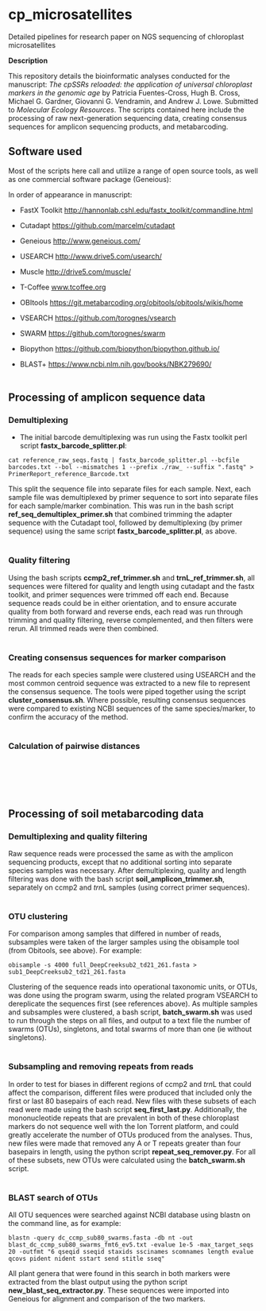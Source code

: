 # cp_microsatellites
Detailed pipelines for research paper on NGS sequencing of chloroplast microsatellites


**Description**

This repository details the bioinformatic analyses conducted for the manuscript: *The cpSSRs reloaded: the application of universal chloroplast markers in the genomic age* by Patricia Fuentes-Cross, Hugh B. Cross, Michael G. Gardner, Giovanni G. Vendramin, and Andrew J. Lowe. Submitted to *Molecular Ecology Resources*. The scripts contained here include the processing of raw next-generation sequencing data, creating consensus sequences for amplicon sequencing products, and metabarcoding. 


## Software used

Most of the scripts here call and utilize a range of open source tools, as well as one commercial software package (Geneious):

In order of appearance in manuscript:

* FastX Toolkit http://hannonlab.cshl.edu/fastx_toolkit/commandline.html

* Cutadapt https://github.com/marcelm/cutadapt

* Geneious http://www.geneious.com/

* USEARCH http://www.drive5.com/usearch/

* Muscle http://drive5.com/muscle/

* T-Coffee www.tcoffee.org

* OBItools https://git.metabarcoding.org/obitools/obitools/wikis/home

* VSEARCH https://github.com/torognes/vsearch

* SWARM https://github.com/torognes/swarm

* Biopython https://github.com/biopython/biopython.github.io/

* BLAST+ https://www.ncbi.nlm.nih.gov/books/NBK279690/
<br></br>

## Processing of amplicon sequence data 

### Demultiplexing

* The initial barcode demultiplexing was run using the Fastx toolkit perl script **fastx_barcode_splitter.pl**:

`cat reference_raw_seqs.fastq | fastx_barcode_splitter.pl --bcfile barcodes.txt --bol --mismatches 1 --prefix ./raw_ --suffix ".fastq" > PrimerReport_reference_Barcode.txt`

This split the sequence file into separate files for each sample. Next, each sample file was demultiplexed by primer sequence to sort into separate files for each sample/marker combination. This was run in the bash script **ref_seq_demultiplex_primer.sh** that combined trimming the adapter sequence with the Cutadapt tool, followed by demultiplexing (by primer sequence) using the same script **fastx_barcode_splitter.pl**, as above. 
<br></br>
### Quality filtering

Using the bash scripts **ccmp2\_ref\_trimmer.sh** and **trnL\_ref\_trimmer.sh**, all sequences were filtered for quality and length using cutadapt and the fastx toolkit, and primer sequences were trimmed off each end. Because sequence reads could be in either orientation, and to ensure accurate quality from both forward and reverse ends, each read was run through trimming and quality filtering, reverse complemented, and then filters were rerun. All trimmed reads were then combined. 
<br></br>

### Creating consensus sequences for marker comparison

The reads for each species sample were clustered using USEARCH and the most common centroid sequence was extracted to a new file to represent the consensus sequence. The tools were piped together using the script **cluster\_consensus.sh**. Where possible, resulting consensus sequences were compared to existing NCBI sequences of the same species/marker, to confirm the accuracy of the method.
<br></br>

### Calculation of pairwise distances

<br></br>
<br></br>
## Processing of soil metabarcoding data

### Demultiplexing and quality filtering

Raw sequence reads were processed the same as with the amplicon sequencing products, except that no additional sorting into separate species samples was necessary. After demultiplexing, quality and length filtering was done with the bash script **soil_amplicon_trimmer.sh**, separately on ccmp2 and *trn*L samples (using correct primer sequences). 
<br></br>
### OTU clustering

For comparison among samples that differed in number of reads, subsamples were taken of the larger samples using the obisample tool (from Obitools, see above). For example:

`obisample -s 4000 full_DeepCreeksub2_td21_261.fasta > sub1_DeepCreeksub2_td21_261.fasta`

Clustering of the sequence reads into operational taxonomic units, or OTUs, was done using the program swarm, using the related program VSEARCH to dereplicate the sequences first (see references above). As multiple samples and subsamples were clustered, a bash script, **batch_swarm.sh** was used to run through the steps on all files, and output to a text file the number of swarms (OTUs), singletons, and total swarms of more than one (ie without singletons). 
<br></br>
### Subsampling and removing repeats from reads

In order to test for biases in different regions of ccmp2 and *trn*L that could affect the comparison, different files were produced that included only the first or last 80 basepairs of each read. New files with these subsets of each read were made using the bash script **seq_first_last.py**. Additionally, the mononucleotide repeats that are prevalent in both of these chloroplast markers do not sequence well with the Ion Torrent platform, and could greatly accelerate the number of OTUs produced from the analyses. Thus, new files were made that removed any A or T repeats greater than four basepairs in length, using the python script **repeat_seq_remover.py**. For all of these subsets, new OTUs were calculated using the **batch_swarm.sh** script. 
<br></br>

### BLAST search of OTUs

All OTU sequences were searched against NCBI database using blastn on the command line, as for example:

`blastn -query dc_ccmp_sub80_swarms.fasta -db nt -out blast_dc_ccmp_sub80_swarms_fmt6_ev5.txt -evalue 1e-5 -max_target_seqs 20 -outfmt "6 qseqid sseqid staxids sscinames scomnames length evalue qcovs pident nident sstart send stitle sseq"`

All plant genera that were found in this search in both markers were extracted from the blast output using the python script **new_blast_seq_extractor.py**. These sequences were imported into Geneious for alignment and comparison of the two markers. 












